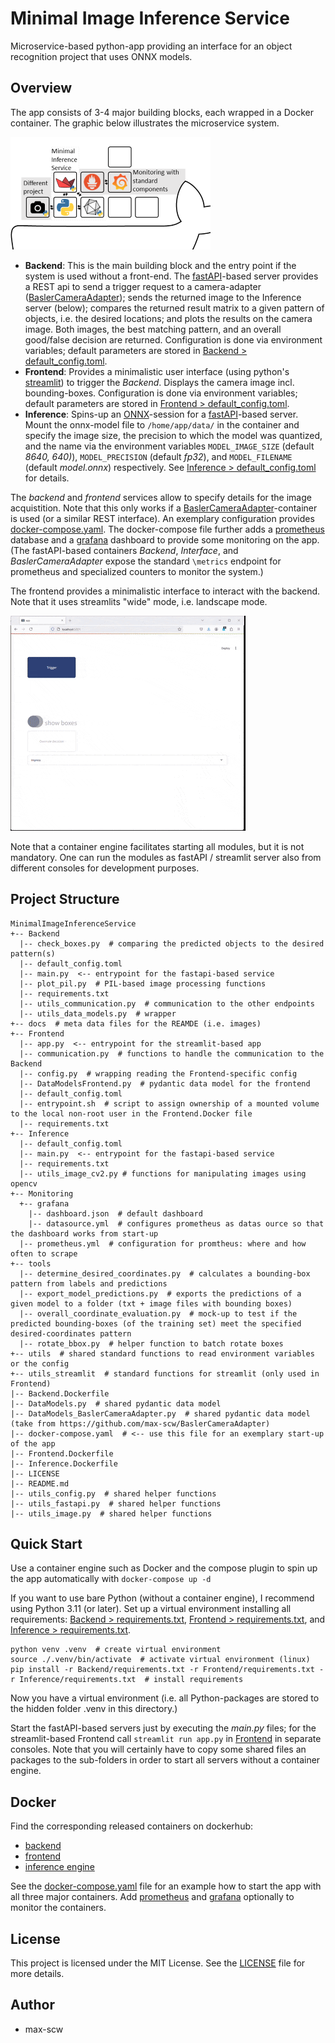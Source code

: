 # Minimal Image Inference Service

Microservice-based python-app providing an interface for an object recognition project that uses ONNX models.

## Overview

The app consists of 3-4 major building blocks, each wrapped in a Docker container. The graphic below illustrates the microservice system.

![OverviewContainer.png](docs%2FOverviewContainer.png)

- **Backend**: This is the main building block and the entry point if the system is used without a front-end. The [fastAPI](https://fastapi.tiangolo.com/)-based server provides a REST api to send a trigger request to a camera-adapter ([BaslerCameraAdapter](https://github.com/max-scw/BaslerCameraAdapter)); sends the returned image to the Inference server (below); compares the returned result matrix to a given pattern of objects, i.e. the desired locations; and plots the results on the camera image. Both images, the best matching pattern, and an overall good/false decision are returned. Configuration is done via environment variables; default parameters are stored in [Backend > default_config.toml](Backend%2Fdefault_config.toml).
- **Frontend**: Provides a minimalistic user interface (using python's [streamlit](https://streamlit.io/)) to trigger the *Backend*. Displays the camera image incl. bounding-boxes. Configuration is done via environment variables; default parameters are stored in [Frontend > default_config.toml](Frontend%2Fdefault_config.toml).
- **Inference**: Spins-up an [ONNX](https://en.wikipedia.org/wiki/Open_Neural_Network_Exchange)-session for a [fastAPI](https://fastapi.tiangolo.com/)-based server. Mount the onnx-model file to `/home/app/data/` in the container and specify the image size, the precision to which the model was quantized, and the name via the environment variables `MODEL_IMAGE_SIZE` (default *8640, 640)*), `MODEL_PRECISION` (default *fp32*), and `MODEL_FILENAME` (default *model.onnx*) respectively.  See [Inference > default_config.toml](Inference%2Fdefault_config.toml) for details.

The *backend* and *frontend* services allow to specify details for the image acquistition. Note that this only works if a [BaslerCameraAdapter](https://github.com/max-scw/BaslerCameraAdapter)-container is used (or a similar REST interface).
An exemplary configuration provides [docker-compose.yaml](docker-compose.yaml). The docker-compose file further adds a [prometheus](https://prometheus.io/) database and a [grafana](https://grafana.com/) dashboard to provide some monitoring on the app. (The fastAPI-based containers *Backend*, *Interface*, and *BaslerCameraAdapter* expose the standard `\metrics` endpoint for prometheus and specialized counters to monitor the system.)

The frontend provides a minimalistic interface to interact with the backend. Note that it uses streamlits "wide" mode, i.e. landscape mode.

![Example front-end](docs%2Ffrontend.gif)

Note that a container engine facilitates starting all modules, but it is not mandatory. One can run the modules as fastAPI / streamlit server also from different consoles for development purposes.

## Project Structure

````
MinimalImageInferenceService
+-- Backend
  |-- check_boxes.py  # comparing the predicted objects to the desired pattern(s)
  |-- default_config.toml
  |-- main.py  <-- entrypoint for the fastapi-based service
  |-- plot_pil.py  # PIL-based image processing functions
  |-- requirements.txt
  |-- utils_communication.py  # communication to the other endpoints
  |-- utils_data_models.py  # wrapper
+-- docs  # meta data files for the REAMDE (i.e. images)
+-- Frontend
  |-- app.py  <-- entrypoint for the streamlit-based app
  |-- communication.py  # functions to handle the communication to the Backend
  |-- config.py  # wrapping reading the Frontend-specific config
  |-- DataModelsFrontend.py  # pydantic data model for the frontend
  |-- default_config.toml
  |-- entrypoint.sh  # script to assign ownership of a mounted volume to the local non-root user in the Frontend.Docker file
  |-- requirements.txt
+-- Inference
  |-- default_config.toml
  |-- main.py  <-- entrypoint for the fastapi-based service
  |-- requirements.txt
  |-- utils_image_cv2.py # functions for manipulating images using opencv
+-- Monitoring
  +-- grafana
    |-- dashboard.json  # default dashboard
    |-- datasource.yml  # configures prometheus as datas ource so that the dashboard works from start-up
  |-- prometheus.yml  # configuration for promtheus: where and how often to scrape
+-- tools
  |-- determine_desired_coordinates.py  # calculates a bounding-box pattern from labels and predictions
  |-- export_model_predictions.py  # exports the predictions of a given model to a folder (txt + image files with bounding boxes)
  |-- overall_coordinate_evaluation.py  # mock-up to test if the predicted bounding-boxes (of the training set) meet the specified desired-coordinates pattern
  |-- rotate_bbox.py  # helper function to batch rotate boxes
+-- utils  # shared standard functions to read environment variables or the config
+-- utils_streamlit  # standard functions for streamlit (only used in Frontend)
|-- Backend.Dockerfile
|-- DataModels.py  # shared pydantic data model
|-- DataModels_BaslerCameraAdapter.py  # shared pydantic data model (take from https://github.com/max-scw/BaslerCameraAdapter)
|-- docker-compose.yaml  # <-- use this file for an exemplary start-up of the app
|-- Frontend.Dockerfile
|-- Inference.Dockerfile
|-- LICENSE
|-- README.md
|-- utils_config.py  # shared helper functions
|-- utils_fastapi.py  # shared helper functions
|-- utils_image.py  # shared helper functions
````

## Quick Start

Use a container engine such as Docker and the compose plugin to spin up the app automatically with `docker-compose up -d`

If you want to use bare Python (without a container engine), I recommend using Python 3.11 (or later).
Set up a virtual environment installing all requirements: [Backend > requirements.txt](Backend%2Frequirements.txt), [Frontend > requirements.txt](Frontend%2Frequirements.txt), and [Inference > requirements.txt](Inference%2Frequirements.txt).

````shell
python venv .venv  # create virtual environment
source ./.venv/bin/activate  # activate virtual environment (linux)
pip install -r Backend/requirements.txt -r Frontend/requirements.txt -r Inference/requirements.txt  # install requirements
````

Now you have a virtual environment (i.e. all Python-packages are stored to the hidden folder .venv in this directory.)

Start the fastAPI-based servers just by executing the *main.py* files; for the streamlit-based Frontend call `streamlit run app.py` in [Frontend](Frontend) in separate consoles. Note that you will certainly have to copy some shared files an packages to the sub-folders in order to start all servers without a container engine.


## Docker

Find the corresponding released containers on dockerhub:

- [backend](https://hub.docker.com/repository/docker/maxscw/minimal-image-inference-backend/)
- [frontend](https://hub.docker.com/repository/docker/maxscw/minimal-image-inference-frontend/)
- [inference engine](https://hub.docker.com/repository/docker/maxscw/minimal-image-inference-engine/)

See the [docker-compose.yaml](docker-compose.yaml) file for an example how to start the app with all three major containers.
Add [prometheus](https://prometheus.io/) and [grafana](https://grafana.com/) optionally to monitor the containers.


## License

This project is licensed under the MIT License. See the [LICENSE](LICENSE) file for more details.

## Author

 - max-scw
